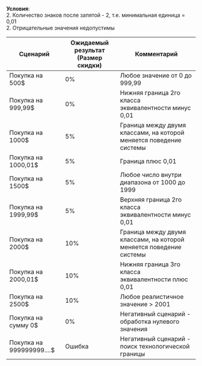 
**Условия**:  
2. Количество знаков после запятой - 2, т.е. минимальная единица = 0,01  
2. Отрицательные значения недопустимы

| Сценарий                  | Ожидаемый результат (Размер скидки) |    Комментарий                                      |
|---------------------------|-------------------------------------|----------------------------------------------------------------------|
| Покупка на 500$           | 0%                                  | Любое значение от 0 до 999,99                                        |
| Покупка на 999,99$        | 0%                                  | Нижняя граница 2го класса эквивалентности минус 0,01                 |
| Покупка на 1000$          | 5%                                  | Граница между двумя классами, на которой меняется поведение системы  |
| Покупка на 1000,01$       | 5%                                  | Граница плюс 0,01                                                    |
| Покупка на 1500$          | 5%                                  | Любое число внутри диапазона от 1000 до 1999                         |
| Покупка на 1999,99$       | 5%                                  | Верхняя граница  2го класса эквивалентности минус 0,01               |
| Покупка на 2000$          | 10%                                 | Граница между двумя классами, на которой меняется поведение системы  |
| Покупка на 2000,01$       | 10%                                 | Нижняя граница 3го класса эквивалентности плюс 0,01                  |
| Покупка на 2500$          | 10%                                 | Любое реалистичное значение > 2001                                   |
| Покупка на сумму 0$       | 0%                                  | Негативный сценарий - обработка нулевого значения                    |
| Покупка на 999999999....$ | Ошибка                              | Негативный сценарий - поиск технологической границы                  |

